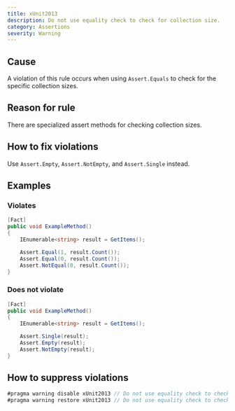 ```yaml
---
title: xUnit2013
description: Do not use equality check to check for collection size.
category: Assertions
severity: Warning
---
```


## Cause

A violation of this rule occurs when using `Assert.Equals` to check for the specific collection sizes.

## Reason for rule

There are specialized assert methods for checking collection sizes.

## How to fix violations

Use `Assert.Empty`, `Assert.NotEmpty`, and `Assert.Single` instead.

## Examples

### Violates

```csharp
[Fact]
public void ExampleMethod()
{
    IEnumerable<string> result = GetItems();

    Assert.Equal(1, result.Count());
    Assert.Equal(0, result.Count());
    Assert.NotEqual(0, result.Count());
}
```

### Does not violate

```csharp
[Fact]
public void ExampleMethod()
{
    IEnumerable<string> result = GetItems();

    Assert.Single(result);
    Assert.Empty(result);
    Assert.NotEmpty(result);
}
```

## How to suppress violations

```csharp
#pragma warning disable xUnit2013 // Do not use equality check to check for collection size.
#pragma warning restore xUnit2013 // Do not use equality check to check for collection size.
```
